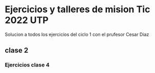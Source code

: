 # Ejercicios y talleres de mision Tic 2022 UTP
Solucion a todos los ejercicios del ciclo 1 con el prufesor Cesar Diaz

## clase 2 

### Ejercicios clase 4